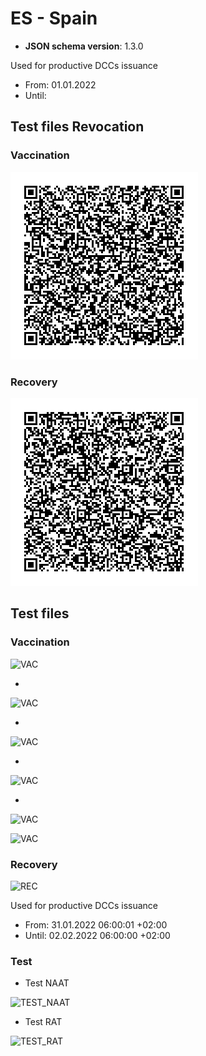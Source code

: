 # ES - Spain

* **JSON schema version**: 1.3.0

Used for productive DCCs issuance
* From: 01.01.2022
* Until:

## Test files Revocation

### Vaccination

![VAC_REVOKED](VAC_REVOKED.png)

### Recovery

![REC_REVOKED](REC_REVOKED.png)


## Test files

### Vaccination

![VAC](VAC_ESPF01.png)

* 
![VAC](VAC_ES2102.png)

* 
![VAC](VAC_ES3103.png)

* 
![VAC](VAC_ES2104.png)

* 
![VAC](VAC_ES3105.png)


![VAC](VAC_ES4106.png)

### Recovery

![REC](REC_ES01.png)

Used for productive DCCs issuance
* From: 31.01.2022 06:00:01 +02:00
* Until: 02.02.2022 06:00:00 +02:00 

### Test

* Test NAAT

![TEST_NAAT](TEST_ESNAAT01.png) 
* Test RAT

![TEST_RAT](TEST_ESRAT01.png) 


